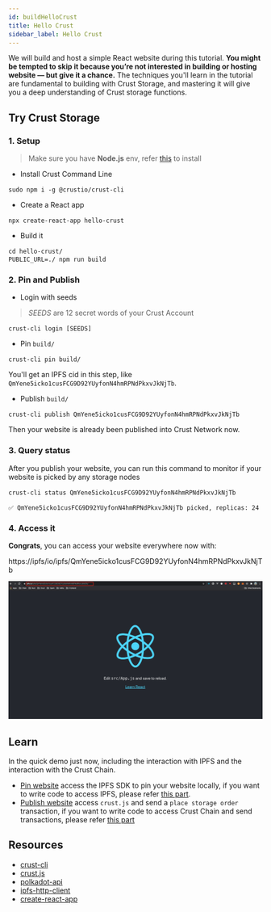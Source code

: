 ```yaml
---
id: buildHelloCrust
title: Hello Crust
sidebar_label: Hello Crust
---
```


We will build and host a simple React website during this tutorial. **You might be tempted to skip it because you’re not interested in building or hosting website — but give it a chance.** The techniques you'll learn in the tutorial are fundamental to building with Crust Storage, and mastering it will give you a deep understanding of Crust storage functions.

## Try Crust Storage

### 1. Setup

> Make sure you have **Node.js** env, refer [this](https://nodejs.org/en/download/package-manager/) to install

- Install Crust Command Line

```shell
sudo npm i -g @crustio/crust-cli
```

- Create a React app

```shell
npx create-react-app hello-crust
```

- Build it

```shell
cd hello-crust/
PUBLIC_URL=./ npm run build
```

### 2. Pin and Publish

- Login with seeds

> *SEEDS* are 12 secret words of your Crust Account

```shell
crust-cli login [SEEDS]
```

- Pin `build/`

```shell
crust-cli pin build/
```

You'll get an IPFS cid in this step, like `QmYene5icko1cusFCG9D92YUyfonN4hmRPNdPkxvJkNjTb`.

- Publish `build/`

```shell
crust-cli publish QmYene5icko1cusFCG9D92YUyfonN4hmRPNdPkxvJkNjTb
```

Then your website is already been published into Crust Network now.

### 3. Query status

After you publish your website, you can run this command to monitor if your website is picked by any storage nodes

```shell
crust-cli status QmYene5icko1cusFCG9D92YUyfonN4hmRPNdPkxvJkNjTb
```

```shell
✅ QmYene5icko1cusFCG9D92YUyfonN4hmRPNdPkxvJkNjTb picked, replicas: 24
```

### 4. Access it

**Congrats**, you can access your website everywhere now with:

https://ipfs/io/ipfs/QmYene5icko1cusFCG9D92YUyfonN4hmRPNdPkxvJkNjTb

![hello-crust](assets/build/hello-crust.png)

## Learn

In the quick demo just now, including the interaction with IPFS and the interaction with the Crust Chain.

- [Pin website](#2-pin-and-publish) access the IPFS SDK to pin your website locally, if you want to write code to access IPFS, please refer [this part](build-developer-guidance.md#21-upload-files-to-ipfs).
- [Publish website](#2-pin-and-publish) access `crust.js` and send a `place storage order` transaction, if you want to write code to access Crust Chain and send transactions, please refer [this part](build-developer-guidance.md#22-initialize-api-instance-and-on-chain-identity)

## Resources

- [crust-cli](https://github.com/crustio/crust-cli)
- [crust.js](https://github.com/crustio/crust.js)
- [polkadot-api](https://github.com/polkadot-js/api)
- [ipfs-http-client](https://github.com/ipfs/js-ipfs/tree/master/packages/ipfs-http-client#readme)
- [create-react-app](https://github.com/facebook/create-react-app)
